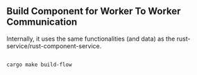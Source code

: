## Build Component for Worker To Worker Communication

Internally, it uses the same functionalities (and data) as the rust-service/rust-component-service.

```bash

cargo make build-flow

```

